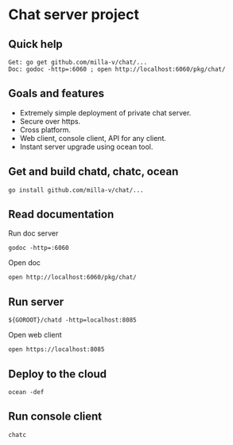 Chat server project
===================

Quick help
----------
	Get: go get github.com/milla-v/chat/...
	Doc: godoc -http=:6060 ; open http://localhost:6060/pkg/chat/

Goals and features
------------------

- Extremely simple deployment of private chat server.
- Secure over https.
- Cross platform.
- Web client, console client, API for any client.
- Instant server upgrade using ocean tool.

Get and build chatd, chatc, ocean
---------------------------------

	go install github.com/milla-v/chat/...

Read documentation
------------------

Run doc server

    godoc -http=:6060

Open doc

	open http://localhost:6060/pkg/chat/

Run server
------------

    ${GOROOT}/chatd -http=localhost:8085

Open web client

	open https://localhost:8085

Deploy to the cloud
-------------------

	ocean -def

Run console client
------------------

	chatc
 

